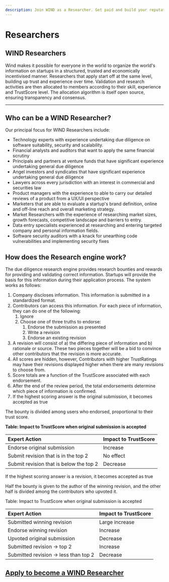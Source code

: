 ```yaml
---
description: Join WIND as a Researcher. Get paid and build your reputation.
---
```


# Researchers

## **WIND Researchers**

Wind makes it possible for everyone in the world to organize the world's information on startups in a structured, trusted and economically incentivised manner. Researchers that apply start off at the same level, building up trust and experience over time. Validation and research activities are then allocated to members according to their skill, experience and TrustScore level. The allocation algorithm is itself open source, ensuring transparency and consensus.  
****

## **Who can be a WIND Researcher?** 

Our principal focus for WIND Researchers include:

* Technology experts with experience undertaking due diligence on software suitability, security and scalability. 
* Financial analysts and auditors that want to apply the same financial scrutiny
* Principals and partners at venture funds that have significant experience undertaking general due diligence
* Angel investors and syndicates that have significant experience undertaking general due diligence
* Lawyers across every jurisdiction with an interest in commercial and securities law
* Product managers with the experience to able to carry our detailed reviews of a product from a UX/UI perspective 
* Marketers that are able to evaluate a startup's brand definition, online and off-line reach and overall marketing strategy.
* Market Researchers with the experience of researching market sizes, growth forecasts, competitive landscape and barriers to entry. 
* Data entry specialists experienced at researching and entering targeted company and personal information fields. 
* Software security auditors with a knack for unearthing code vulnerabilities and implementing security fixes

## **How does the Research engine work?** 

The due diligence research engine provides research bounties and rewards for providing and validating correct information.  Startups will provide the basis for this information during their application process.  The system works as follows: 

1. Company discloses information.  This information is submitted in a standardized format.
2. Contributors can access this information.  For each piece of information, they can do one of the following:
   1. Ignore
   2. Choose one of three truths to endorse:
      1. Endorse the submission as presented
      2. Write a revision
      3. Endorse an existing revision
3. A revision will consist of a\) the differing piece of information and b\) rationale or source.  These two pieces together will be a bid to convince other contributors that the revision is more accurate.
4. All scores are hidden, however, Contributors with higher TrustRatings may have their revisions displayed higher when there are many revisions to choose from.
5. Score totals are a function of the TrustScore associated with each endorsement.  
6. After the end of the review period, the total endorsements determine which piece of information is confirmed.
7. If the highest scoring answer is the original submission, it becomes accepted as true

The bounty is divided among users who endorsed, proportional to their trust score.

**Table: Impact to TrustScore when original submission is accepted**

| **Expert Action** | **Impact to TrustScore** |
| :--- | :--- |
| Endorse original submission | Increase |
| Submit revision that is in the top 2 | No effect |
| Submit revision that is below the top 2 | Decrease |

If the highest scoring answer is a revision, it becomes accepted as true

Half the bounty is given to the author of the winning revision, and the other half is divided among the contributors who upvoted it.

Table: Impact to TrustScore when original submission is accepted

| **Expert Action** | **Impact to TrustScore** |
| :--- | :--- |
| Submitted winning revision | Large increase |
| Endorse winning revision | Increase |
| Upvoted original submission | Decrease |
| Submitted revision → top 2 | Increase |
| Submitted revision → less than top 2 | Decrease |

## [Apply to become a WIND Researcher](https://windprotocol.com/platform/register)

